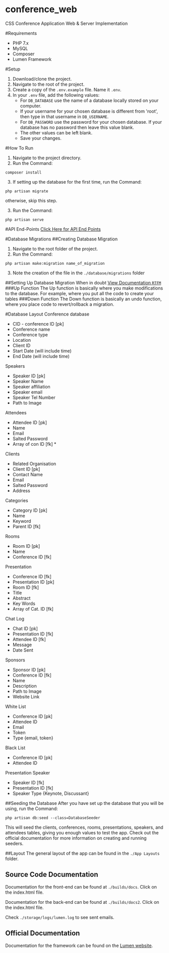 # conference_web
CSS Conference Application Web &amp; Server Implementation

#Requirements
- PHP 7.x
- MySQL
- Composer
- Lumen Framework

#Setup
1. Download/clone the project.
2. Navigate to the root of the project.
3. Create a copy of the `.env.example` file. Name it `.env`.
4. In your `.env` file, add the following values:
    * For `DB_DATABASE` use the name of a database locally stored on your computer.
    * If your username for your chosen database is different from 'root', then type in that username in `DB_USERNAME`.
    * For `DB_PASSWORD` use the password for your chosen database. If your database has no password then leave this value blank.
    * The other values can be left blank.
    * Save your changes.

#How To Run
1. Navigate to the project directory.
2. Run the Command: 
```
composer install
```
3. If setting up the database for the first time, run the Command:
```
php artisan migrate
```
otherwise, skip this step.

3. Run the Command: 
```
php artisan serve
```

#API End-Points
[Click Here for API End Points](./endpoints.md)


#Database Migrations
##Creating Database Migration
1. Navigate to the root folder of the project.
2. Run the Command:
```
php artisan make:migration name_of_migration
```
3. Note the creation of the file in the ` ./database/migrations ` folder

##Setting Up Database Migration
When in doubt [View Documentation `RTFM`](https://laravel.com/docs/5.2/migrations#introduction)
###Up Function
        The Up function is basically where you make modifications to the database. For example, where you put all the code to create your tables
###Down Function
        The Down function is basically an undo function, where you place code to revert/rollback a migration.

#Database Layout
Conference database
- CID - conference ID [pk]
- Conference name
- Conference type
- Location
- Client ID
- Start Date (will include time)
- End Date (will include time)

Speakers
- Speaker ID [pk]
- Speaker Name
- Speaker affiliation
- Speaker email
- Speaker Tel Number
- Path to Image

Attendees
- Attendee ID [pk]
- Name
- Email
- Salted Password
- Array of con ID [fk] *

Clients
- Related Organisation
- Client ID [pk]
- Contact Name
- Email
- Salted Password
- Address

Categories
- Category ID [pk]
- Name
- Keyword
- Parent ID [fk]

Rooms
- Room ID [pk]
- Name
- Conference ID [fk]

Presentation
- Conference ID [fk]
- Presentation ID [pk]
- Room ID [fk]
- Title
- Abstract
- Key Words
- Array of Cat. ID [fk]

Chat Log
- Chat ID [pk]
- Presentation ID [fk]
- Attendee ID [fk]
- Message
- Date Sent


Sponsors
- Sponsor ID [pk]
- Conference ID [fk]
- Name
- Description
- Path to Image
- Website Link

White List
- Conference ID [pk]
- Attendee ID
- Email
- Token
- Type {email, token}

Black List
- Conference ID [pk]
- Attendee ID

Presentation Speaker
- Speaker ID [fk]
- Presentation ID [fk]
- Speaker Type {Keynote, Discussant}

##Seeding the Database
After you have set up the database that you will be using, run the Command:

```
php artisan db:seed --class=DatabaseSeeder
```

This will seed the clients, conferences, rooms, presentations, speakers, and attendees tables, giving you enough values to test the app.
Check out the official documentation for more information on creating and running seeders.

##Layout
The general layout of the app can be found in the ` ./App Layouts ` folder.

## Source Code Documentation
Documentation for the front-end can be found at ` ./builds/docs `. Click on the index.html file.

Documentation for the back-end can be found at ` ./builds/docs2 `. Click on the index.html file.

Check ` ./storage/logs/lumen.log ` to see sent emails.

## Official Documentation

Documentation for the framework can be found on the [Lumen website](http://lumen.laravel.com/docs).
